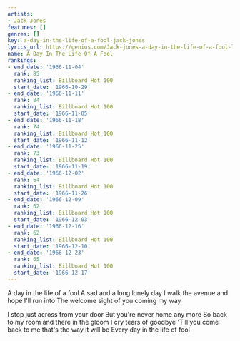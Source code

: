 ```yaml
---
artists:
- Jack Jones
features: []
genres: []
key: a-day-in-the-life-of-a-fool-jack-jones
lyrics_url: https://genius.com/Jack-jones-a-day-in-the-life-of-a-fool-lyrics
name: A Day In The Life Of A Fool
rankings:
- end_date: '1966-11-04'
  rank: 85
  ranking_list: Billboard Hot 100
  start_date: '1966-10-29'
- end_date: '1966-11-11'
  rank: 84
  ranking_list: Billboard Hot 100
  start_date: '1966-11-05'
- end_date: '1966-11-18'
  rank: 74
  ranking_list: Billboard Hot 100
  start_date: '1966-11-12'
- end_date: '1966-11-25'
  rank: 73
  ranking_list: Billboard Hot 100
  start_date: '1966-11-19'
- end_date: '1966-12-02'
  rank: 64
  ranking_list: Billboard Hot 100
  start_date: '1966-11-26'
- end_date: '1966-12-09'
  rank: 62
  ranking_list: Billboard Hot 100
  start_date: '1966-12-03'
- end_date: '1966-12-16'
  rank: 62
  ranking_list: Billboard Hot 100
  start_date: '1966-12-10'
- end_date: '1966-12-23'
  rank: 65
  ranking_list: Billboard Hot 100
  start_date: '1966-12-17'
---
```

A day in the life of a fool
A sad and a long lonely day
I walk the avenue and hope I'll run into
The welcome sight of you coming my way

I stop just across from your door
But you're never home any more
So back to my room and there in the gloom
I cry tears of goodbye
'Till you come back to me that's the way it will be
Every day in the life of fool
